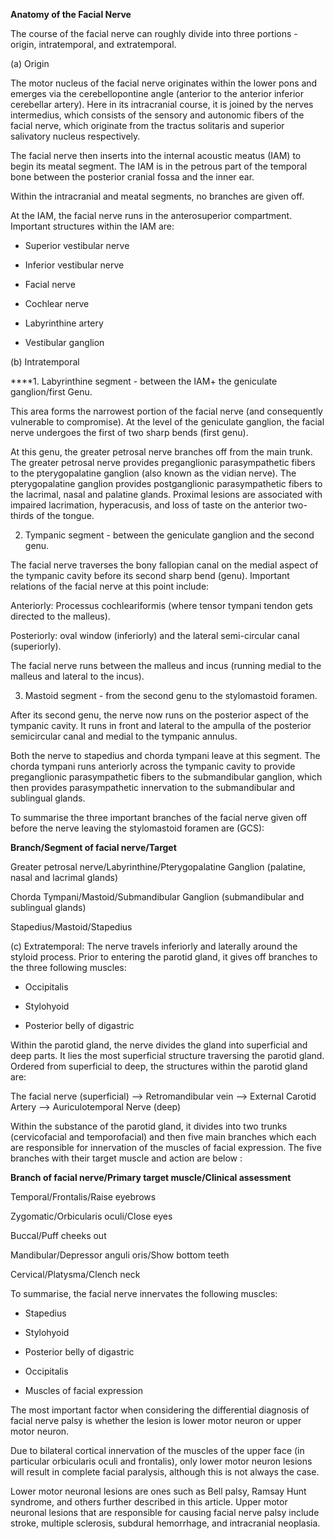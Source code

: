 **Anatomy of the Facial Nerve**

The course of the facial nerve can roughly divide into three portions - origin, intratemporal, and extratemporal.

(a) Origin

The motor nucleus of the facial nerve originates within the lower pons and emerges via the cerebellopontine angle (anterior to the anterior inferior cerebellar artery). Here in its intracranial course, it is joined by the nerves intermedius, which consists of the sensory and autonomic fibers of the facial nerve, which originate from the tractus solitaris and superior salivatory nucleus respectively.

The facial nerve then inserts into the internal acoustic meatus (IAM) to begin its meatal segment. The IAM is in the petrous part of the temporal bone between the posterior cranial fossa and the inner ear.

Within the intracranial and meatal segments, no branches are given off.

At the IAM, the facial nerve runs in the anterosuperior compartment. Important structures within the IAM are:

- Superior vestibular nerve

- Inferior vestibular nerve

- Facial nerve

- Cochlear nerve

- Labyrinthine artery

- Vestibular ganglion

(b) Intratemporal

****1. Labyrinthine segment - between the IAM+ the geniculate ganglion/first Genu.

This area forms the narrowest portion of the facial nerve (and consequently vulnerable to compromise). At the level of the geniculate ganglion, the facial nerve undergoes the first of two sharp bends (first genu).

At this genu, the greater petrosal nerve branches off from the main trunk. The greater petrosal nerve provides preganglionic parasympathetic fibers to the pterygopalatine ganglion (also known as the vidian nerve). The pterygopalatine ganglion provides postganglionic parasympathetic fibers to the lacrimal, nasal and palatine glands. Proximal lesions are associated with impaired lacrimation, hyperacusis, and loss of taste on the anterior two-thirds of the tongue.

2. Tympanic segment - between the geniculate ganglion and the second genu.

The facial nerve traverses the bony fallopian canal on the medial aspect of the tympanic cavity before its second sharp bend (genu). Important relations of the facial nerve at this point include:

Anteriorly: Processus cochleariformis (where tensor tympani tendon gets directed to the malleus).

Posteriorly: oval window (inferiorly) and the lateral semi-circular canal (superiorly).

The facial nerve runs between the malleus and incus (running medial to the malleus and lateral to the incus).

3. Mastoid segment - from the second genu to the stylomastoid foramen.

After its second genu, the nerve now runs on the posterior aspect of the tympanic cavity. It runs in front and lateral to the ampulla of the posterior semicircular canal and medial to the tympanic annulus.

Both the nerve to stapedius and chorda tympani leave at this segment. The chorda tympani runs anteriorly across the tympanic cavity to provide preganglionic parasympathetic fibers to the submandibular ganglion, which then provides parasympathetic innervation to the submandibular and sublingual glands.

To summarise the three important branches of the facial nerve given off before the nerve leaving the stylomastoid foramen are (GCS):

**Branch/Segment of facial nerve/Target**

Greater petrosal nerve/Labyrinthine/Pterygopalatine Ganglion (palatine, nasal and lacrimal glands)

Chorda Tympani/Mastoid/Submandibular Ganglion (submandibular and sublingual glands)

Stapedius/Mastoid/Stapedius

(c) Extratemporal: The nerve travels inferiorly and laterally around the styloid process. Prior to entering the parotid gland, it gives off branches to the three following muscles:

- Occipitalis

- Stylohyoid

- Posterior belly of digastric

Within the parotid gland, the nerve divides the gland into superficial and deep parts. It lies the most superficial structure traversing the parotid gland. Ordered from superficial to deep, the structures within the parotid gland are:

The facial nerve (superficial) —> Retromandibular vein —> External Carotid Artery —> Auriculotemporal Nerve (deep)

Within the substance of the parotid gland, it divides into two trunks (cervicofacial and temporofacial) and then five main branches which each are responsible for innervation of the muscles of facial expression. The five branches with their target muscle and action are below :

**Branch of facial nerve/Primary target muscle/Clinical assessment**

Temporal/Frontalis/Raise eyebrows

Zygomatic/Orbicularis oculi/Close eyes

Buccal/Puff cheeks out

Mandibular/Depressor anguli oris/Show bottom teeth

Cervical/Platysma/Clench neck

To summarise, the facial nerve innervates the following muscles:

- Stapedius

- Stylohyoid

- Posterior belly of digastric

- Occipitalis

- Muscles of facial expression

The most important factor when considering the differential diagnosis of facial nerve palsy is whether the lesion is lower motor neuron or upper motor neuron.

Due to bilateral cortical innervation of the muscles of the upper face (in particular orbicularis oculi and frontalis), only lower motor neuron lesions will result in complete facial paralysis, although this is not always the case.

Lower motor neuronal lesions are ones such as Bell palsy, Ramsay Hunt syndrome, and others further described in this article. Upper motor neuronal lesions that are responsible for causing facial nerve palsy include stroke, multiple sclerosis, subdural hemorrhage, and intracranial neoplasia.